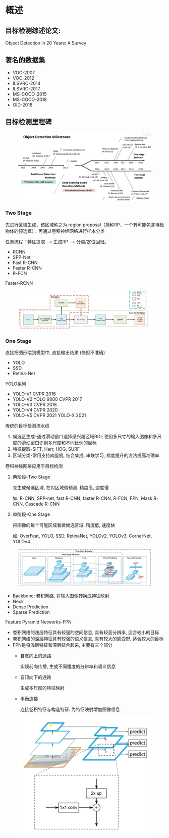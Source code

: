 # 概述

## 目标检测综述论文:&#x20;

Object Detection in 20 Years: A Survey

## 著名的数据集

* VOC-2007
* VOC-2012
* ILSVRC-2014
* ILSVRC-2017
* MS-COCO-2015
* MS-COCO-2018
* OID-2018

## 目标检测里程碑

<figure><img src="../.gitbook/assets/Milestones.png" alt=""><figcaption></figcaption></figure>



### Two Stage

先进行区域生成，该区域称之为 region proposal（简称RP，一个有可能包含待检物体的预选框），再通过卷积神经网络进行样本分类

任务流程：特征提取 --> 生成RP --> 分类/定位回归。

* RCNN
* SPP-Net
* Fast R-CNN
* Faster  R-CNN
* R-FCN



Faster-RCNN&#x20;

<figure><img src="../.gitbook/assets/image-20230911160747327.png" alt=""><figcaption></figcaption></figure>

### One Stage

直接把图形喂到模型中, 直接输出结果 (快但不准确)

* YOLO
* SSD
* Retina-Net



YOLO系列

* YOLO-V1 CVPR 2016
* YOLO-V2 YOLO 9000 CVPR 2017
* YOLO-V3 CVPR 2018
* YOLO-V4 CVPR 2020
* YOLO-V5 CVPR 2021  YOLO-X 2021



传统的目标检测流水线

1. 候选区生成-通过滑动窗口选择感兴趣区域ROI; 使用多尺寸的输入图像和多尺度的滑动窗口识别多尺度和不同比例的目标
2. 特征提取-SIFT, Harr, HOG, SURF
3. 区域分类-常用支持向量机, 结合集成, 串联学习, 梯度提升的方法提高准确率

卷积神经网络应用于目标检测

1.  两阶段-Two Stage

    先生成候选区域, 在对区域做预测. 精度高, 速度慢

    如: R-CNN, SPP-net, fast R-CNN, faster R-CNN, R-FCN, FPN, Mask R-CNN, Cascade R-CNN
2.  单阶段-One Stage

    把图像的每个可能区域看做候选区域. 精度低, 速度快

    如: OverFeat, YOLO, SSD, RetinaNet, YOLOv2, YOLOv3, CornerNet, YOLOv4

<figure><img src="../.gitbook/assets/image (11).png" alt=""><figcaption></figcaption></figure>

* Backbone: 卷积网络, 将输入图像转换成特征映射
* Neck
* Dense Prediction
* Sparse Prediction



Feature Pyramid Networks-FPN

* 卷积网络的浅层特征具有较强的空间信息, 具有较高分辨率, 适合较小的目标
* 卷积网络的深层特征具有较强的语义信息, 具有较大的感受野, 适合较大的目标
* FPN是将浅层特征和深层结合起来, 主要有三个部分
  *   自底向上的通路

      实现前向传播, 生成不同程度的分辨率和语义信息
  *   自顶向下的通路

      生成多尺度的特征映射
  *   平衡连接

      连接卷积特征与构造特征. 为特征映射增加图像信息

<figure><img src="../.gitbook/assets/image (12).png" alt=""><figcaption></figcaption></figure>





